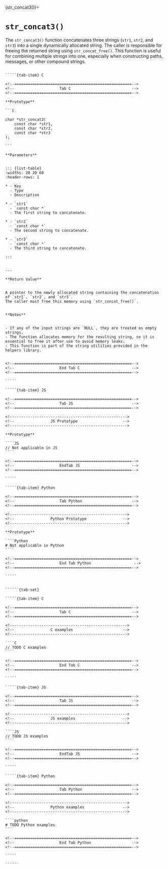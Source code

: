 <!-- ============================================================== -->
(str_concat3())=
# `str_concat3()`
<!-- ============================================================== -->


The `str_concat3()` function concatenates three strings (`str1`, `str2`, and `str3`) into a single dynamically allocated string. 
The caller is responsible for freeing the returned string using `str_concat_free()`. This function is useful for combining multiple strings into one, 
especially when constructing paths, messages, or other compound strings.


<!------------------------------------------------------------>
<!--                    Prototypes                          -->
<!------------------------------------------------------------>

``````{tab-set}

`````{tab-item} C

<!--====================================================-->
<!--                    Tab C                           -->
<!--====================================================-->

**Prototype**

```C

char *str_concat3(
    const char *str1,
    const char *str2,
    const char *str3
);

```

**Parameters**


::: {list-table}
:widths: 20 20 60
:header-rows: 1

* - Key
  - Type
  - Description

* - `str1`
  - `const char *`
  - The first string to concatenate.

* - `str2`
  - `const char *`
  - The second string to concatenate.

* - `str3`
  - `const char *`
  - The third string to concatenate.

:::


---

**Return Value**


A pointer to the newly allocated string containing the concatenation of `str1`, `str2`, and `str3`. 
The caller must free this memory using `str_concat_free()`.


**Notes**


- If any of the input strings are `NULL`, they are treated as empty strings.
- The function allocates memory for the resulting string, so it is essential to free it after use to avoid memory leaks.
- This function is part of the string utilities provided in the helpers library.


<!--====================================================-->
<!--                    End Tab C                       -->
<!--====================================================-->

`````

`````{tab-item} JS

<!--====================================================-->
<!--                    Tab JS                          -->
<!--====================================================-->

<!---------------------------------------------------->
<!--                JS Prototype                    -->
<!---------------------------------------------------->

**Prototype**

````JS
// Not applicable in JS
````

<!--====================================================-->
<!--                    EndTab JS                       -->
<!--====================================================-->

`````

`````{tab-item} Python

<!--====================================================-->
<!--                    Tab Python                      -->
<!--====================================================-->

<!---------------------------------------------------->
<!--                Python Prototype                -->
<!---------------------------------------------------->

**Prototype**

````Python
# Not applicable in Python
````

<!--====================================================-->
<!--                    End Tab Python                   -->
<!--====================================================-->

`````

``````

<!------------------------------------------------------------>
<!--                    Examples                            -->
<!------------------------------------------------------------>

```````{dropdown} Examples

``````{tab-set}

`````{tab-item} C

<!--====================================================-->
<!--                    Tab C                           -->
<!--====================================================-->

<!---------------------------------------------------->
<!--                C examples                      -->
<!---------------------------------------------------->

````C
// TODO C examples
````

<!--====================================================-->
<!--                    End Tab C                       -->
<!--====================================================-->

`````

`````{tab-item} JS

<!--====================================================-->
<!--                    Tab JS                          -->
<!--====================================================-->

<!---------------------------------------------------->
<!--                JS examples                     -->
<!---------------------------------------------------->

````JS
// TODO JS examples
````

<!--====================================================-->
<!--                    EndTab JS                       -->
<!--====================================================-->

`````

`````{tab-item} Python

<!--====================================================-->
<!--                    Tab Python                      -->
<!--====================================================-->

<!---------------------------------------------------->
<!--                Python examples                 -->
<!---------------------------------------------------->

````python
# TODO Python examples
````

<!--====================================================-->
<!--                    End Tab Python                  -->
<!--====================================================-->

`````

``````

```````

